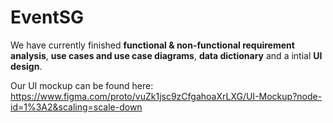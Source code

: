 # EventSG

We have currently finished **functional & non-functional requirement analysis**, **use cases and use case diagrams**, **data dictionary** and a intial **UI design**.

Our UI mockup can be found here: https://www.figma.com/proto/vuZk1jsc9zCfgahoaXrLXG/UI-Mockup?node-id=1%3A2&scaling=scale-down
